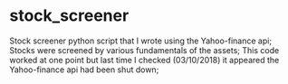# stock_screener
Stock screener python script that I wrote using the Yahoo-finance api;
Stocks were screened by various fundamentals of the assets;
This code worked at one point but last time I checked (03/10/2018) it appeared the Yahoo-finance api had been shut down;
